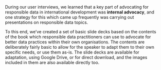 During our user interviews, we learned that a key part of advocating for responsible data in international development was **internal advocacy**, and one strategy for this which came up frequently was carrying out presentations on responsible data topics.

To this end, we’ve created a set of basic slide decks based on the contents of the book which responsible data practitioners can use to advocate for better data practices within their own organisations. The contents are deliberately fairly basic to allow for the speaker to adapt them to their own specific needs, or use them as-is. The slide decks are available for adaptation, using Google Drive, or for direct download, and the images included in them are also available directly too.
